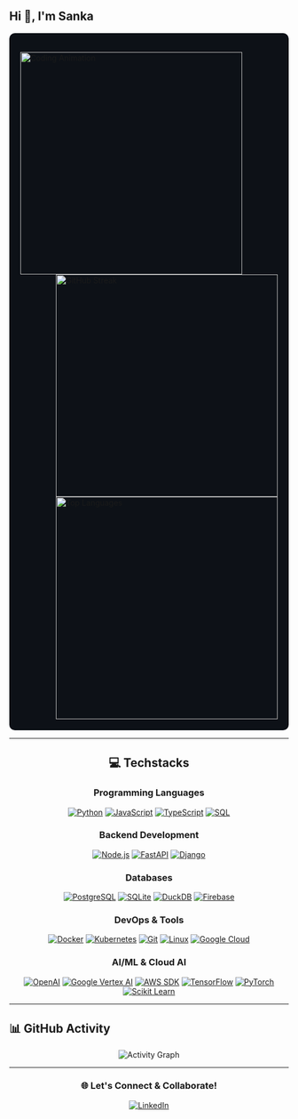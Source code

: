 ## Hi 👋, I'm Sanka

<div style="background-color: #0d1117; padding: 20px; border-radius: 10px;">
<p align="left">
  <img align="left" src="https://media2.giphy.com/media/v1.Y2lkPTc5MGI3NjExcm9kbXlhbWsycGNkbjlqOHd1d3V6cXp1YnBxYWM2Y2ZiN2g3YWpwMyZlcD12MV9pbnRlcm5hbF9naWZfYnlfaWQmY3Q9Zw/5GuExKmluBdrrtAFwk/giphy.gif" width="400" alt="Coding Animation" />
  
  <img align="right" src="https://github-readme-streak-stats.herokuapp.com/?user=im-sanka&theme=dark" alt="GitHub Streak" width="400" />
  
  <img align="right" src="https://github-readme-stats.vercel.app/api/top-langs/?username=im-sanka&layout=compact&theme=dark" alt="Top Languages" width="400" />
</p>

<br clear="both" />

</div>

---
<div align="center">

## 💻 Techstacks


### Programming Languages
[![Python](https://img.shields.io/badge/Python-14354C?style=flat-square&logo=python&logoColor=white)](https://python.org)
[![JavaScript](https://img.shields.io/badge/JavaScript-F7DF1E?style=flat-square&logo=javascript&logoColor=black)](https://developer.mozilla.org/en-US/docs/Web/JavaScript)
[![TypeScript](https://img.shields.io/badge/TypeScript-007ACC?style=flat-square&logo=typescript&logoColor=white)](https://typescriptlang.org)
[![SQL](https://img.shields.io/badge/SQL-336791?style=flat-square&logo=postgresql&logoColor=white)](https://sql.org)

### Backend Development
[![Node.js](https://img.shields.io/badge/Node.js-43853D?style=flat-square&logo=node.js&logoColor=white)](https://nodejs.org)
[![FastAPI](https://img.shields.io/badge/FastAPI-005571?style=flat-square&logo=fastapi&logoColor=white)](https://fastapi.tiangolo.com)
[![Django](https://img.shields.io/badge/Django-092E20?style=flat-square&logo=django&logoColor=white)](https://djangoproject.com)

### Databases
[![PostgreSQL](https://img.shields.io/badge/PostgreSQL-316192?style=flat-square&logo=postgresql&logoColor=white)](https://postgresql.org)
[![SQLite](https://img.shields.io/badge/SQLite-07405E?style=flat-square&logo=sqlite&logoColor=white)](https://sqlite.org)
[![DuckDB](https://img.shields.io/badge/DuckDB-FFF000?style=flat-square&logo=duckdb&logoColor=black)](https://duckdb.org)
[![Firebase](https://img.shields.io/badge/Firebase-039BE5?style=flat-square&logo=firebase&logoColor=white)](https://firebase.google.com)

### DevOps & Tools
[![Docker](https://img.shields.io/badge/Docker-0db7ed?style=flat-square&logo=docker&logoColor=white)](https://docker.com)
[![Kubernetes](https://img.shields.io/badge/Kubernetes-326ce5?style=flat-square&logo=kubernetes&logoColor=white)](https://kubernetes.io)
[![Git](https://img.shields.io/badge/Git-F05032?style=flat-square&logo=git&logoColor=white)](https://git-scm.com)
[![Linux](https://img.shields.io/badge/Linux-FCC624?style=flat-square&logo=linux&logoColor=black)](https://linux.org)
[![Google Cloud](https://img.shields.io/badge/Google_Cloud-4285F4?style=flat-square&logo=google-cloud&logoColor=white)](https://cloud.google.com)

### AI/ML & Cloud AI
[![OpenAI](https://img.shields.io/badge/OpenAI-412991?style=flat-square&logo=openai&logoColor=white)](https://openai.com)
[![Google Vertex AI](https://img.shields.io/badge/Vertex_AI-4285F4?style=flat-square&logo=google-cloud&logoColor=white)](https://cloud.google.com/vertex-ai)
[![AWS SDK](https://img.shields.io/badge/AWS_SDK-232F3E?style=flat-square&logo=amazon-aws&logoColor=white)](https://aws.amazon.com/sdk-for-python/)
[![TensorFlow](https://img.shields.io/badge/TensorFlow-FF6F00?style=flat-square&logo=tensorflow&logoColor=white)](https://tensorflow.org)
[![PyTorch](https://img.shields.io/badge/PyTorch-EE4C2C?style=flat-square&logo=pytorch&logoColor=white)](https://pytorch.org)
[![Scikit Learn](https://img.shields.io/badge/scikit_learn-F7931E?style=flat-square&logo=scikit-learn&logoColor=white)](https://scikit-learn.org)

</div>



---

## 📊 GitHub Activity

<div align="center">
  <img src="https://github-readme-activity-graph.vercel.app/graph?username=im-sanka&theme=react-dark" alt="Activity Graph" />
</div>

---


<div align="center">

### 🌐 Let's Connect & Collaborate!

[![LinkedIn](https://img.shields.io/badge/LinkedIn-0077B5?style=for-the-badge&logo=linkedin&logoColor=white)](https://linkedin.com/in/im-sanka)

</div>